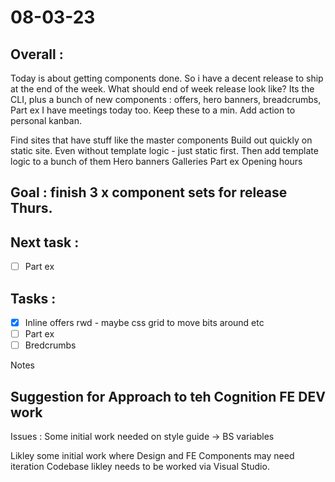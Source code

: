 # 08-03-23

## Overall :
Today is about getting components done. So i have a decent release to ship at the end of the week.
What should end of week release look like?
Its the CLI, plus a bunch of new components :  offers, hero banners, breadcrumbs, Part ex
I have meetings today too. Keep these to a min.
Add action to personal kanban.

Find sites that have stuff like the master components
Build out quickly on static site. Even without template logic - just static first.
Then add template logic to a bunch of them
Hero banners
Galleries
Part ex
Opening hours


## Goal : finish 3 x component sets for release Thurs.

## Next task :
- [ ] Part ex

## Tasks :
- [x] Inline offers rwd - maybe css grid to move bits around etc
- [ ] Part ex
- [ ] Bredcrumbs

Notes

## Suggestion for Approach to teh Cognition FE DEV work

Issues :
Some initial work needed on style guide -> BS variables

Likley some initial work where Design and FE
Components may need iteration
Codebase likley needs to be worked via Visual Studio.
